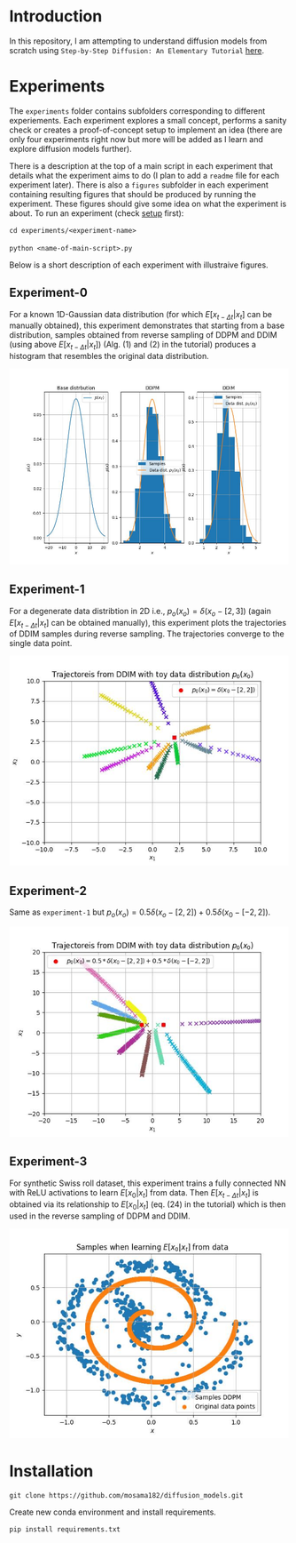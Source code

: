 # Introduction

In this repository, I am attempting to understand diffusion models from scratch using `Step-by-Step Diffusion: An Elementary Tutorial` [here](https://arxiv.org/abs/2406.08929).

# Experiments

The `experiments` folder contains subfolders corresponding to different experiements. Each experiment explores a small concept, performs a sanity check or creates a proof-of-concept setup to implement an idea (there are only four experiments right now but more will be added as I learn and explore diffusion models further).

There is a description at the top of a main script in each experiment that details what the experiment aims to do (I plan to add a `readme` file for each experiment later). There is also a `figures` subfolder in each experiment containing resulting figures that should be produced by running the experiment. These figures should give some idea on what the experiment is about. To run an experiment (check [setup](#installation) first):

```
cd experiments/<experiment-name>

python <name-of-main-script>.py
```

Below is a short description of each experiment with illustraive figures.

## Experiment-0

For a known 1D-Gaussian data distribution (for which $E[x_{t-\Delta t}|x_{t}]$ can be manually obtained), this experiment demonstrates that starting from a base distribution, samples obtained from reverse sampling of DDPM and DDIM (using above $E[x_{t-\Delta t}|x_{t}]$) (Alg. (1) and (2) in the tutorial) produces a histogram that resembles the original data distribution. 

![experiment-0](experiments/experiment-0/figures/experiment-0-samples-ddm-ddim-toy-example.jpg)

## Experiment-1

For a degenerate data distribtion in 2D i.e., $p_o(x_{o}) = \delta(x_{o} - [2, 3])$ (again $E[x_{t-\Delta t}|x_{t}]$ can be obtained manually), this experiment plots the trajectories of DDIM samples during reverse sampling. The trajectories converge to the single data point. 

![experiment-1](experiments/experiment-1/figures/experiment-1-sample-trajectories-ddim.jpg)

## Experiment-2

Same as `experiment-1` but $p_{o}(x_{o}) = 0.5 \delta(x_{o} - [2, 2]) + 0.5 \delta(x_{0} - [-2, 2])$. 

![experiment-2](experiments/experiment-2/figures/experiment-2-sample-trajectories-ddim.jpg)

## Experiment-3

For synthetic Swiss roll dataset, this experiment trains a fully connected NN with ReLU activations to learn $E[x_{0}| x_{t}]$ from data. Then $E[x_{t-\Delta t}| x_{t}]$ is obtained via its relationship to $E[x_{0}| x_{t}]$ (eq. (24) in the tutorial) which is then used in the reverse sampling of DDPM and DDIM. 

![experiment-3](experiments/experiment-3/figures/eval_ddpm_samples.jpg)


# Installation

```
git clone https://github.com/mosama182/diffusion_models.git
```
Create new conda environment and install requirements.

```
pip install requirements.txt
```


